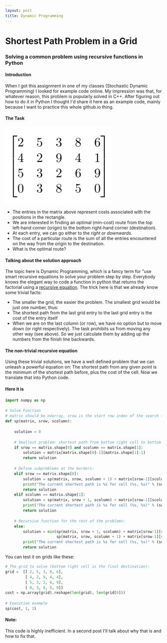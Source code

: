 ```yaml
---
layout: post
title: Dynamic Programming
---
```


# Shortest Path Problem in a Grid
### Solving a common problem using recursive functions in Python
#### Introduction
When I got this assignment in one of my classes (Stochastic Dynamic Programming) I looked for example code online. My impression was that, for whatever reason, this problem is popularly solved in C++. After figuring out how to do it in Python I thought I'd share it here as an example code, mainly because I want to practice this whole github.io thing.
#### The Task
![Cost-Matrix](/images/Cost-Matrix.png "Cost-Matrix")
- The entries in the matrix above represent costs associated with the positions in the rectangle.
- We are interested in finding an optimal (min-cost) route from the top left-hand corner (origin) to the bottom
right-hand corner (destination).
- At each entry, we can go either to the *right* or *downwards*.
- The cost of a particular route is the sum of all the entries encountered on the way from the origin to the destination.
- What is the optimal route? 
#### Talking about the solution approach
The topic here is Dynamic Programming, which is a fancy term for "use smart recursive equations to solve your problem step by step. Everybody knows the elegant way to code a function in python that returns the factorial using a [recursive equation](https://www.python-course.eu/recursive_functions.php). The trick here is that we already know some trivial facts:
- The smaller the grid, the easier the problem. The smallest grid would be just one number, thus:
- The shortest path from the last grid entry to the last grid entry is the cost of the entry itself
- When we are on the last column (or row), we have no option but to move down (or right respectively). The task prohibits us from moving any other way (see above). So we just calculate them by adding up the numbers from the finish line backwards.
#### The non-trivial recursive equation
Using these trivial solutions, we have a well defined problem that we can unleash a powerful equation on: The shortest path from any given point is the minimum of the shortest path before, plus the cost of the cell. Now we translate that into Python code.

#### Here it is

```python
import numpy as np

# Solve Function
# matrix should be ndarray, srow is the start row index of the search (int), scolumn is the respective column
def sp(matrix, srow, scolumn):
    
    solution = 0
    
    # Smallest problem: shortest path from bottom right cell to bottom right cell is cost[bottom right cell].
    if srow == matrix.shape[0] and scolumn == matrix.shape[1]:
        solution = matrix[matrix.shape[0]-1][matrix.shape[1]-1]
        return solution
    
    # Define subproblems at the borders:
    elif srow == matrix.shape[0]:
        solution = sp(matrix, srow, scolumn + 1) + matrix[srow-1][scolumn-1]
        print("The current shortest path is %s for cell (%s, %s)" % (solution, srow, scolumn))
        return solution
    elif scolumn == matrix.shape[1]:
        solution = sp(matrix, srow + 1, scolumn) + matrix[srow-1][scolumn-1]
        print("The current shortest path is %s for cell (%s, %s)" % (solution, srow, scolumn))
        return solution
    
    # Recursive function for the rest of the problems:
    else:
        solution = min(sp(matrix, srow + 1, scolumn) + matrix[srow-1][scolumn-1],
                       sp(matrix, srow, scolumn + 1) + matrix[srow-1][scolumn-1])
        print("The current shortest path is %s for cell (%s, %s)" % (solution, srow, scolumn))
        return solution
```

You can test it on grids like these:

```python
# The grid to solve (bottom right cell is the final destination):
grid =  [[ 2, 5, 3, 8, 6],
         [ 4, 2, 9, 4, 4],
         [ 5, 3, 2, 6, 9],
         [ 0, 3, 8, 5, 0]]
cost = np.array(grid).reshape(len(grid), len(grid[0]))

# Execution example
sp(cost, 1, 1)
```

#### Note: 

This code is highly inefficient. In a second post I'll talk about why that is and how to fix that.
